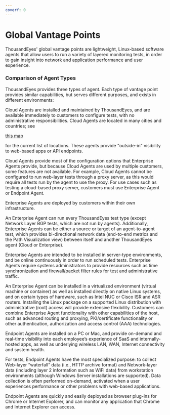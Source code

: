 ```yaml
---
coverY: 0
---
```


# Global Vantage Points

ThousandEyes' global vantage points are lightweight, Linux-based software agents that allow users to run a variety of layered monitoring tests, in order to gain insight into network and application performance and user experience.

### Comparison of Agent Types <a href="#comparison-of-agent-types" id="comparison-of-agent-types"></a>

ThousandEyes provides three types of agent. Each type of vantage point provides similar capabilities, but serves different purposes, and exists in different environments:

Cloud Agents are installed and maintained by ThousandEyes, and are available immediately to customers to configure tests, with no administrative responsibilities. Cloud Agents are located in many cities and countries; see

[this map](https://www.thousandeyes.com/product/cloud-agents)

for the current list of locations. These agents provide "outside-in" visibility to web-based apps or API endpoints.

Cloud Agents provide most of the configuration options that Enterprise Agents provide, but because Cloud Agents are used by multiple customers, some features are not available. For example, Cloud Agents cannot be configured to run web-layer tests through a proxy server, as this would require all tests run by the agent to use the proxy. For use cases such as testing a cloud-based proxy server, customers must use Enterprise Agent or Endpoint Agent.

Enterprise Agents are deployed by customers within their own infrastructure.

An Enterprise Agent can run every ThousandEyes test type (except Network Layer BGP tests, which are not run by agents). Additionally, Enterprise Agents can be either a source or target of an agent-to-agent test, which provides bi-directional network data (end-to-end metrics and the Path Visualization view) between itself and another ThousandEyes agent (Cloud or Enterprise).

Enterprise Agents are intended to be installed in server-type environments, and be online continuously in order to run scheduled tests. Enterprise Agents require systems administrators to provide resources such as time synchronization and firewall/packet filter rules for test and administrative traffic.

An Enterprise Agent can be installed in a virtualized environment (virtual machine or container) as well as installed directly on native Linux systems, and on certain types of hardware, such as Intel NUC or Cisco ISR and ASR routers. Installing the Linux package on a supported Linux distribution with administrative (root) access will provide extensive flexibility. Customers can combine Enterprise Agent functionality with other capabilities of the host, such as advanced routing and proxying, PKI/certificate functionality or other authentication, authorization and access control (AAA) technologies.

Endpoint Agents are installed on a PC or Mac, and provide on-demand and real-time visibility into each employee’s experience of SaaS and internally-hosted apps, as well as underlying wireless LAN, WAN, Internet connectivity and system health.

For tests, Endpoint Agents have the most specialized purpose: to collect Web-layer “waterfall” data (i.e., HTTP archive format) and Network-layer data (including layer 2 information such as WiFi data) from workstation environments (although Windows Server installations are supported). Data collection is often performed on-demand, activated when a user experiences performance or other problems with web-based applications.

Endpoint Agents are quickly and easily deployed as browser plug-ins for Chrome or Internet Explorer, and can monitor any application that Chrome and Internet Explorer can access.
